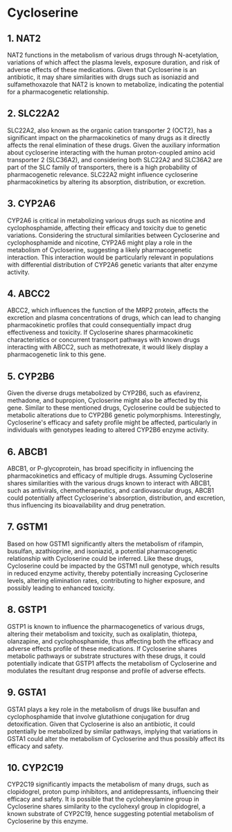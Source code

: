 # Cycloserine

## 1. NAT2
NAT2 functions in the metabolism of various drugs through N-acetylation, variations of which affect the plasma levels, exposure duration, and risk of adverse effects of these medications. Given that Cycloserine is an antibiotic, it may share similarities with drugs such as isoniazid and sulfamethoxazole that NAT2 is known to metabolize, indicating the potential for a pharmacogenetic relationship.

## 2. SLC22A2
SLC22A2, also known as the organic cation transporter 2 (OCT2), has a significant impact on the pharmacokinetics of many drugs as it directly affects the renal elimination of these drugs. Given the auxiliary information about cycloserine interacting with the human proton-coupled amino acid transporter 2 (SLC36A2), and considering both SLC22A2 and SLC36A2 are part of the SLC family of transporters, there is a high probability of pharmacogenetic relevance. SLC22A2 might influence cycloserine pharmacokinetics by altering its absorption, distribution, or excretion.

## 3. CYP2A6
CYP2A6 is critical in metabolizing various drugs such as nicotine and cyclophosphamide, affecting their efficacy and toxicity due to genetic variations. Considering the structural similarities between Cycloserine and cyclophosphamide and nicotine, CYP2A6 might play a role in the metabolism of Cycloserine, suggesting a likely pharmacogenetic interaction. This interaction would be particularly relevant in populations with differential distribution of CYP2A6 genetic variants that alter enzyme activity.

## 4. ABCC2
ABCC2, which influences the function of the MRP2 protein, affects the excretion and plasma concentrations of drugs, which can lead to changing pharmacokinetic profiles that could consequentially impact drug effectiveness and toxicity. If Cycloserine shares pharmacokinetic characteristics or concurrent transport pathways with known drugs interacting with ABCC2, such as methotrexate, it would likely display a pharmacogenetic link to this gene.

## 5. CYP2B6
Given the diverse drugs metabolized by CYP2B6, such as efavirenz, methadone, and bupropion, Cycloserine might also be affected by this gene. Similar to these mentioned drugs, Cycloserine could be subjected to metabolic alterations due to CYP2B6 genetic polymorphisms. Interestingly, Cycloserine's efficacy and safety profile might be affected, particularly in individuals with genotypes leading to altered CYP2B6 enzyme activity.

## 6. ABCB1
ABCB1, or P-glycoprotein, has broad specificity in influencing the pharmacokinetics and efficacy of multiple drugs. Assuming Cycloserine shares similarities with the various drugs known to interact with ABCB1, such as antivirals, chemotherapeutics, and cardiovascular drugs, ABCB1 could potentially affect Cycloserine's absorption, distribution, and excretion, thus influencing its bioavailability and drug penetration.

## 7. GSTM1
Based on how GSTM1 significantly alters the metabolism of rifampin, busulfan, azathioprine, and isoniazid, a potential pharmacogenetic relationship with Cycloserine could be inferred. Like these drugs, Cycloserine could be impacted by the GSTM1 null genotype, which results in reduced enzyme activity, thereby potentially increasing Cycloserine levels, altering elimination rates, contributing to higher exposure, and possibly leading to enhanced toxicity.

## 8. GSTP1
GSTP1 is known to influence the pharmacogenetics of various drugs, altering their metabolism and toxicity, such as oxaliplatin, thiotepa, olanzapine, and cyclophosphamide, thus affecting both the efficacy and adverse effects profile of these medications. If Cycloserine shares metabolic pathways or substrate structures with these drugs, it could potentially indicate that GSTP1 affects the metabolism of Cycloserine and modulates the resultant drug response and profile of adverse effects.

## 9. GSTA1
GSTA1 plays a key role in the metabolism of drugs like busulfan and cyclophosphamide that involve glutathione conjugation for drug detoxification. Given that Cycloserine is also an antibiotic, it could potentially be metabolized by similar pathways, implying that variations in GSTA1 could alter the metabolism of Cycloserine and thus possibly affect its efficacy and safety.

## 10. CYP2C19
CYP2C19 significantly impacts the metabolism of many drugs, such as clopidogrel, proton pump inhibitors, and antidepressants, influencing their efficacy and safety. It is possible that the cyclohexylamine group in Cycloserine shares similarity to the cyclohexyl group in clopidogrel, a known substrate of CYP2C19, hence suggesting potential metabolism of Cycloserine by this enzyme.

